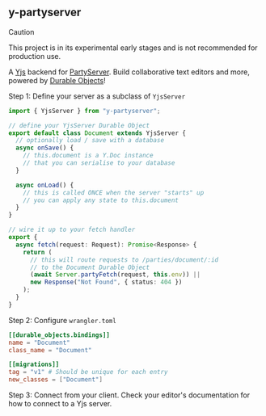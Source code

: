 ## y-partyserver

> [!CAUTION]
> This project is in its experimental early stages and is not recommended for production use.

A [Yjs](https://docs.yjs.dev/) backend for [PartyServer](https://npmjs.com/package/partyserver). Build collaborative text editors and more, powered by [Durable Objects](https://developers.cloudflare.com/durable-objects/)!

Step 1: Define your server as a subclass of `YjsServer`

```ts
import { YjsServer } from "y-partyserver";

// define your YjsServer Durable Object
export default class Document extends YjsServer {
  // optionally load / save with a database
  async onSave() {
    // this.document is a Y.Doc instance
    // that you can serialise to your database
  }

  async onLoad() {
    // this is called ONCE when the server "starts" up
    // you can apply any state to this.document
  }
}

// wire it up to your fetch handler
export {
  async fetch(request: Request): Promise<Response> {
    return (
      // this will route requests to /parties/document/:id
      // to the Document Durable Object
      (await Server.partyFetch(request, this.env)) ||
      new Response("Not Found", { status: 404 })
    );
  }
}


```

Step 2: Configure `wrangler.toml`

```toml
[[durable_objects.bindings]]
name = "Document"
class_name = "Document"

[[migrations]]
tag = "v1" # Should be unique for each entry
new_classes = ["Document"]
```

Step 3: Connect from your client. Check your editor's documentation for how to connect to a Yjs server.
